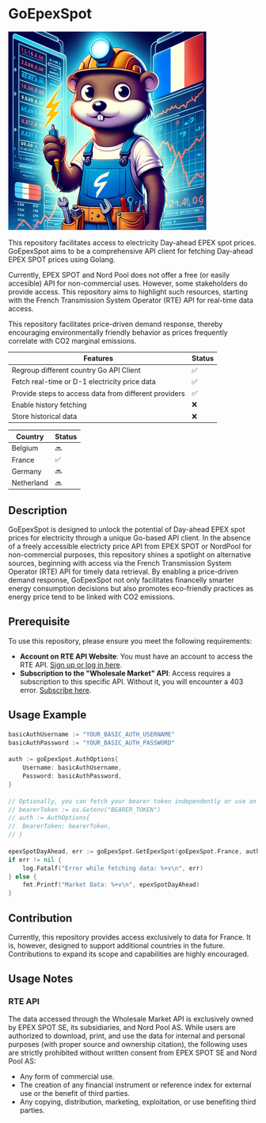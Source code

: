 
# GoEpexSpot


![alt text](static/logo400.png)

This repository facilitates access to electricity Day-ahead EPEX spot prices.
GoEpexSpot aims to be a comprehensive API client for fetching Day-ahead EPEX SPOT prices using Golang. 

Currently, EPEX SPOT and Nord Pool does not offer a free (or easily accesible) API for non-commercial uses.
However, some stakeholders do provide access. This repository aims to highlight such resources, starting with the French Transmission System Operator (RTE) API for real-time data access.

This repository facilitates price-driven demand response, thereby encouraging environmentally friendly behavior as prices frequently correlate with CO2 marginal emissions.



| Features                                              | Status      |
|-------------------------------------------------------|-------------|
| Regroup different country Go API Client               | ✅          |
| Fetch real-time or D-1 electricity price data         | ✅          |
| Provide steps to access data from different providers | ✅          |
| Enable history fetching                               | ❌          |
| Store historical data                                 | ❌          |


| Country              | Status      |
|----------------------|-------------|
| Belgium              | 🔜          |
| France               | ✅          |
| Germany              | 🔜          |
| Netherland           | 🔜          |




## Description

GoEpexSpot is designed to unlock the potential of Day-ahead EPEX spot prices for electricity through a unique Go-based API client. In the absence of a freely accessible electricty price API from EPEX SPOT or NordPool for non-commercial purposes, this repository shines a spotlight on alternative sources, beginning with access via the French Transmission System Operator (RTE) API for timely data retrieval. By enabling a price-driven demand response, GoEpexSpot not only facilitates financelly smarter energy consumption decisions but also promotes eco-friendly practices as energy price tend to be linked with CO2 emissions.


## Prerequisite

To use this repository, please ensure you meet the following requirements:

- **Account on RTE API Website**: You must have an account to access the RTE API. [Sign up or log in here](https://data.rte-france.com).
- **Subscription to the "Wholesale Market" API**: Access requires a subscription to this specific API. Without it, you will encounter a 403 error. [Subscribe here](https://data.rte-france.com/catalog/-/api/market/Wholesale-Market/v2.0#).

## Usage Example

```go
basicAuthUsername := "YOUR_BASIC_AUTH_USERNAME"
basicAuthPassword := "YOUR_BASIC_AUTH_PASSWORD"

auth := goEpexSpot.AuthOptions{
	Username: basicAuthUsername,
	Password: basicAuthPassword,
}

// Optionally, you can fetch your bearer token independently or use an existing one
// bearerToken := os.Getenv("BEARER_TOKEN")
// auth := AuthOptions{
// 	BearerToken: bearerToken,
// }

epexSpotDayAhead, err := goEpexSpot.GetEpexSpot(goEpexSpot.France, auth)
if err != nil {
	log.Fatalf("Error while fetching data: %+v\n", err)
} else {
	fmt.Printf("Market Data: %+v\n", epexSpotDayAhead)
}
```

## Contribution

Currently, this repository provides access exclusively to data for France. It is, however, designed to support additional countries in the future. Contributions to expand its scope and capabilities are highly encouraged.

## Usage Notes

### RTE API

The data accessed through the Wholesale Market API is exclusively owned by EPEX SPOT SE, its subsidiaries, and Nord Pool AS. While users are authorized to download, print, and use the data for internal and personal purposes (with proper source and ownership citation), the following uses are strictly prohibited without written consent from EPEX SPOT SE and Nord Pool AS:

- Any form of commercial use.
- The creation of any financial instrument or reference index for external use or the benefit of third parties.
- Any copying, distribution, marketing, exploitation, or use benefiting third parties.